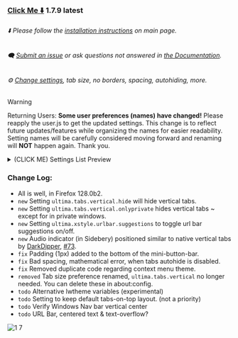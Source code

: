 ### [Click Me ⬇️](https://github.com/soulhotel/FF-ULTIMA/releases/download/1.7.9/ffultima1.7.9.zip) 1.7.9 latest

###### ⬇️ Please follow the [installation instructions](https://github.com/soulhotel/FF-ULTIMA#installation) on main page.

###### 🗨️ [Submit an issue](https://github.com/soulhotel/FF-ULTIMA/issues/new/choose) or ask questions not answered in [the Documentation](https://github.com/soulhotel/FF-ULTIMA/tree/main/doc).

###### ⚙️ [Change settings](https://github.com/soulhotel/FF-ULTIMA/blob/main/doc/Modification.md), tab size, no borders, spacing, autohiding, more.

>[!WARNING]
> Returning Users: **Some user preferences (names) have changed!** Please reapply the user.js to get the updated settings. This change is to reflect future updates/features while organizing the names for easier readability. Setting names will be carefully considered moving forward and renaming will **NOT** happen again. Thank you.
> <details><summary>(CLICK ME) Settings List Preview</summary>
>
> <br>
>
>   ![2024-06-13_23-50](https://github.com/soulhotel/FF-ULTIMA/assets/155501797/69153e1d-f47c-4ec1-8e1b-6ec5356fb191)
> </details>

### Change Log:
- All is well, in Firefox 128.0b2.
- `new` Setting `ultima.tabs.vertical.hide` will hide vertical tabs.
- `new` Setting `ultima.tabs.vertical.onlyprivate` hides vertical tabs ~ except for in private windows.
- `new` Setting `ultima.xstyle.urlbar.suggestions` to toggle url bar suggestions on/off.
- `new` Audio indicator (in Sidebery) positioned similar to native vertical tabs by [DarkDipper](https://github.com/DarkDipper), [#73](https://github.com/soulhotel/FF-ULTIMA/pull/73).
- `fix` Padding (1px) added to the bottom of the mini-button-bar.
- `fix` Bad spacing, mathematical error, when tabs autohide is disabled.
- `fix` Removed duplicate code regarding context menu theme.
- `removed` Tab size preference renamed, `ultima.tabs.vertical` no longer needed. You can delete these in about:config.
- `todo` Alternative lwtheme variables (experimental)
- `todo` Setting to keep default tabs-on-top layout. (not a priority)
- `todo` Verify Windows Nav bar vertical center
- `todo` URL Bar, centered text & text-overflow?

![1 7](https://github.com/soulhotel/FF-ULTIMA/assets/155501797/ed741f9f-cac6-4339-8913-a697a8b3ade9)

